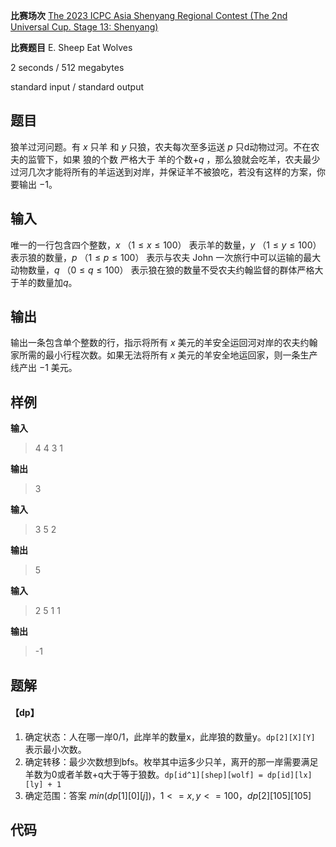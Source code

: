 **比赛场次**      [The 2023 ICPC Asia Shenyang Regional Contest (The 2nd Universal Cup. Stage 13: Shenyang)](https://codeforces.com/gym/104869)

**比赛题目**    E. Sheep Eat Wolves

<!--more-->

2 seconds / 512 megabytes

standard input / standard output

## 题目

狼羊过河问题。有 $x$ 只羊 和 $y$ 只狼，农夫每次至多运送 $p$ 只d动物过河。不在农夫的监管下，如果 狼的个数  严格大于 羊的个数+$q$ ，那么狼就会吃羊，农夫最少过河几次才能将所有的羊运送到对岸，并保证羊不被狼吃，若没有这样的方案，你要输出 $-1$。

## 输入

唯一的一行包含四个整数，$x$ （$1 \le x \le 100$） 表示羊的数量，$y$ （$1 \le y \le 100$） 表示狼的数量，$p$ （$1 \le p \le 100$） 表示与农夫 John 一次旅行中可以运输的最大动物数量，$q$ （$0 \le q \le 100$） 表示狼在狼的数量不受农夫约翰监督的群体严格大于羊的数量加$q$。

## 输出

输出一条包含单个整数的行，指示将所有 $x$ 美元的羊安全运回河对岸的农夫约翰家所需的最小行程次数。如果无法将所有 $x$ 美元的羊安全地运回家，则一条生产线产出 $-1$ 美元。

## 样例

**输入**

> 4 4 3 1

**输出**

> 3

**输入**

> 3 5 2 

**输出**

> 5

**输入**

> 2 5 1 1

**输出**

> -1

## 题解

#### 【dp】
1. 确定状态：人在哪一岸0/1，此岸羊的数量x，此岸狼的数量y。`dp[2][X][Y]` 表示最小次数。
2. 确定转移：最少次数想到bfs。枚举其中运多少只羊，离开的那一岸需要满足羊数为0或者羊数+q大于等于狼数。`dp[id^1][shep][wolf] = dp[id][lx][ly] + 1`
3. 确定范围：答案 $min(dp[1][0][j])$，$1<=x,y<=100$，$dp[2][105][105]$

## 代码

```c++

```